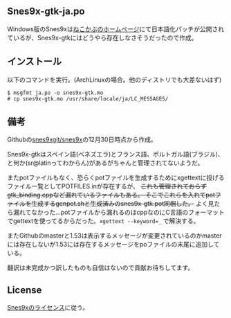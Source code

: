## Snes9x-gtk-ja.po
Windows版のSnes9xは[ねこかぶのホームページ](http://nekokabu.s7.xrea.com/)にて日本語化パッチが公開されているが、Snes9x-gtkにはどうやら存在しなさそうだったので作成。

## インストール
以下のコマンドを実行。(ArchLinuxの場合。他のディストリでも大差ないはず)

```
$ msgfmt ja.po -o snes9x-gtk.mo
# cp snes9x-gtk.mo /usr/share/locale/ja/LC_MESSAGES/
```


## 備考
Githubの[snes9xgit/snes9x](https://github.com/snes9xgit/snes9x)の12月30日時点から作成。

Snes9x-gtkはスペイン語(ベネズエラ)とフランス語、ポルトガル語(ブラジル)、と何か(sr@latinってわからん)があるがちゃんと管理されてないようだ。

またpotファイルもなく、恐らくpotファイルを生成するためにxgettextに投げるファイル一覧としてPOTFILES.inが存在するが、 ~~これも管理されておらずgtk_binding.cppなど漏れているファイルもある。
そこでこれらを入れてpotファイルを生成するgenpot.shと生成済みのsnes9x-gtk.pot同梱した。~~
よく見たら漏れてなかった…potファイルから漏れるのはcppなのにC言語のフォーマットでgettextを使ってるからだった。`xgettext --keyword=_` で解決する。

またGithubのmasterと1.53は表示するメッセージが変更されているのかmasterには存在しないが1.53には存在するメッセージをpoファイルの末尾に追加している。

翻訳は未完成かつ訳したものも自信はないので貢献お待ちしてます。

## License
[Snes9xのライセンス](https://github.com/snes9xgit/snes9x/blob/master/docs/snes9x-license.txt)に従う。
